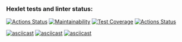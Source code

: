 ### Hexlet tests and linter status:
[![Actions Status](https://github.com/antonlipilin/frontend-project-lvl2/workflows/hexlet-check/badge.svg)](https://github.com/antonlipilin/frontend-project-lvl2/actions)
[![Maintainability](https://api.codeclimate.com/v1/badges/a99a88d28ad37a79dbf6/maintainability)](https://codeclimate.com/github/antonlipilin/DifferenceGenerator/maintainability)
[![Test Coverage](https://api.codeclimate.com/v1/badges/4903c11fe6ef37e60264/test_coverage)](https://codeclimate.com/github/antonlipilin/DifferenceGenerator/test_coverage)
[![Actions Status](https://github.com/antonlipilin/DifferenceGenerator/workflows/Tests%20and%20Linter/badge.svg)](https://github.com/antonlipilin/DifferenceGenerator/actions)



[![asciicast](https://asciinema.org/a/HP7Xa6o53pk8SisjIWr0jR8zZ.svg)](https://asciinema.org/a/HP7Xa6o53pk8SisjIWr0jR8zZ)
[![asciicast](https://asciinema.org/a/Mhcs5SOnMPaRWjNaJ4NStudV8.svg)](https://asciinema.org/a/Mhcs5SOnMPaRWjNaJ4NStudV8)
[![asciicast](https://asciinema.org/a/8nPGngDnrzwAE9ILWXecr7boa.svg)](https://asciinema.org/a/8nPGngDnrzwAE9ILWXecr7boa)
